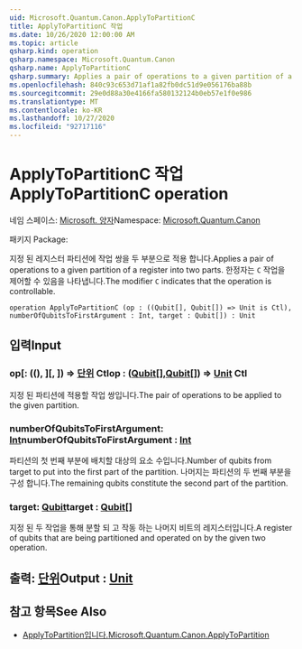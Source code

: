 ```yaml
---
uid: Microsoft.Quantum.Canon.ApplyToPartitionC
title: ApplyToPartitionC 작업
ms.date: 10/26/2020 12:00:00 AM
ms.topic: article
qsharp.kind: operation
qsharp.namespace: Microsoft.Quantum.Canon
qsharp.name: ApplyToPartitionC
qsharp.summary: Applies a pair of operations to a given partition of a register into two parts. The modifier `C` indicates that the operation is controllable.
ms.openlocfilehash: 840c93c653d71af1a82fb0dc51d9e056176ba88b
ms.sourcegitcommit: 29e0d88a30e4166fa580132124b0eb57e1f0e986
ms.translationtype: MT
ms.contentlocale: ko-KR
ms.lasthandoff: 10/27/2020
ms.locfileid: "92717116"
---
```

# <a name="applytopartitionc-operation"></a><span data-ttu-id="9098f-102">ApplyToPartitionC 작업</span><span class="sxs-lookup"><span data-stu-id="9098f-102">ApplyToPartitionC operation</span></span>

<span data-ttu-id="9098f-103">네임 스페이스: [Microsoft. 양자](xref:Microsoft.Quantum.Canon)</span><span class="sxs-lookup"><span data-stu-id="9098f-103">Namespace: [Microsoft.Quantum.Canon](xref:Microsoft.Quantum.Canon)</span></span>

<span data-ttu-id="9098f-104">패키지 [](https://nuget.org/packages/)</span><span class="sxs-lookup"><span data-stu-id="9098f-104">Package: [](https://nuget.org/packages/)</span></span>


<span data-ttu-id="9098f-105">지정 된 레지스터 파티션에 작업 쌍을 두 부분으로 적용 합니다.</span><span class="sxs-lookup"><span data-stu-id="9098f-105">Applies a pair of operations to a given partition of a register into two parts.</span></span>
<span data-ttu-id="9098f-106">한정자는 `C` 작업을 제어할 수 있음을 나타냅니다.</span><span class="sxs-lookup"><span data-stu-id="9098f-106">The modifier `C` indicates that the operation is controllable.</span></span>

```qsharp
operation ApplyToPartitionC (op : ((Qubit[], Qubit[]) => Unit is Ctl), numberOfQubitsToFirstArgument : Int, target : Qubit[]) : Unit
```


## <a name="input"></a><span data-ttu-id="9098f-107">입력</span><span class="sxs-lookup"><span data-stu-id="9098f-107">Input</span></span>

### <a name="op--qubitqubit--unit-ctl"></a><span data-ttu-id="9098f-108">op[: ((), [](xref:microsoft.quantum.lang-ref.qubit)][, [](xref:microsoft.quantum.lang-ref.qubit)]) => [단위](xref:microsoft.quantum.lang-ref.unit) Ctl</span><span class="sxs-lookup"><span data-stu-id="9098f-108">op : ([Qubit](xref:microsoft.quantum.lang-ref.qubit)[],[Qubit](xref:microsoft.quantum.lang-ref.qubit)[]) => [Unit](xref:microsoft.quantum.lang-ref.unit) Ctl</span></span>

<span data-ttu-id="9098f-109">지정 된 파티션에 적용할 작업 쌍입니다.</span><span class="sxs-lookup"><span data-stu-id="9098f-109">The pair of operations to be applied to the given partition.</span></span>


### <a name="numberofqubitstofirstargument--int"></a><span data-ttu-id="9098f-110">numberOfQubitsToFirstArgument: [Int](xref:microsoft.quantum.lang-ref.int)</span><span class="sxs-lookup"><span data-stu-id="9098f-110">numberOfQubitsToFirstArgument : [Int](xref:microsoft.quantum.lang-ref.int)</span></span>

<span data-ttu-id="9098f-111">파티션의 첫 번째 부분에 배치할 대상의 요소 수입니다.</span><span class="sxs-lookup"><span data-stu-id="9098f-111">Number of qubits from target to put into the first part of the partition.</span></span>
<span data-ttu-id="9098f-112">나머지는 파티션의 두 번째 부분을 구성 합니다.</span><span class="sxs-lookup"><span data-stu-id="9098f-112">The remaining qubits constitute the second part of the partition.</span></span>


### <a name="target--qubit"></a><span data-ttu-id="9098f-113">target: [Qubit](xref:microsoft.quantum.lang-ref.qubit)</span><span class="sxs-lookup"><span data-stu-id="9098f-113">target : [Qubit](xref:microsoft.quantum.lang-ref.qubit)[]</span></span>

<span data-ttu-id="9098f-114">지정 된 두 작업을 통해 분할 되 고 작동 하는 나머지 비트의 레지스터입니다.</span><span class="sxs-lookup"><span data-stu-id="9098f-114">A register of qubits that are being partitioned and operated on by the given two operation.</span></span>



## <a name="output--unit"></a><span data-ttu-id="9098f-115">출력: [단위](xref:microsoft.quantum.lang-ref.unit)</span><span class="sxs-lookup"><span data-stu-id="9098f-115">Output : [Unit](xref:microsoft.quantum.lang-ref.unit)</span></span>



## <a name="see-also"></a><span data-ttu-id="9098f-116">참고 항목</span><span class="sxs-lookup"><span data-stu-id="9098f-116">See Also</span></span>

- [<span data-ttu-id="9098f-117">ApplyToPartition입니다.</span><span class="sxs-lookup"><span data-stu-id="9098f-117">Microsoft.Quantum.Canon.ApplyToPartition</span></span>](xref:Microsoft.Quantum.Canon.ApplyToPartition)